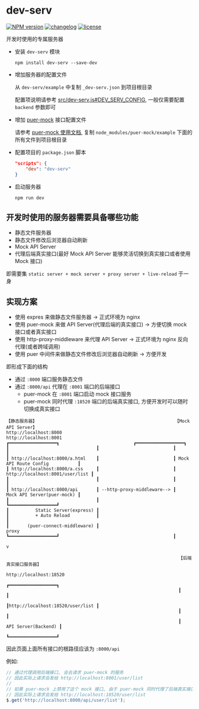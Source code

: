 # dev-serv

[![NPM version][npm-image]][npm-url] [![changelog][changelog-image]][changelog-url] [![license][license-image]][license-url]

[npm-image]: https://img.shields.io/npm/v/dev-serv.svg?style=flat-square
[npm-url]: https://npmjs.org/package/dev-serv
[license-image]: https://img.shields.io/badge/License-MIT-blue.svg?style=flat-square
[license-url]: https://github.com/ufologist/dev-serv/blob/master/LICENSE
[changelog-image]: https://img.shields.io/badge/CHANGE-LOG-blue.svg?style=flat-square
[changelog-url]: https://github.com/ufologist/dev-serv/blob/master/CHANGELOG.md

开发时使用的专属服务器

* 安装 `dev-serv` 模块

  `npm install dev-serv --save-dev`
* 增加服务器的配置文件
  
  从 `dev-serv/example` 中复制 `_dev-serv.json` 到项目根目录

  配置项说明请参考 [src/dev-serv.js#DEV_SERV_CONFIG](https://github.com/ufologist/dev-serv/blob/master/src/dev-serv.js), 一般仅需要配置 `backend` 参数即可
* 增加 [puer-mock](https://github.com/ufologist/puer-mock) 接口配置文件

  请参考 [puer-mock 使用文档](https://github.com/ufologist/puer-mock#usage), 复制 `node_modules/puer-mock/example` 下面的所有文件到项目根目录
* 配置项目的 `package.json` 脚本

  ```json
  "scripts": {
      "dev": "dev-serv"
  }
  ```
* 启动服务器

  `npm run dev`

## 开发时使用的服务器需要具备哪些功能

* 静态文件服务器
* 静态文件修改后浏览器自动刷新
* Mock API Server
* 代理后端真实接口(最好 Mock API Server 能够灵活切换到真实接口或者使用 Mock 接口)

即需要集 `static server + mock server + proxy server + live-reload` 于一身

## 实现方案

* 使用 expres 来做静态文件服务器                      -> 正式环境为 nginx
* 使用 puer-mock 来做 API Server(代理后端的真实接口)  -> 方便切换 mock 接口或者真实接口
* 使用 http-proxy-middleware 来代理 API Server       -> 正式环境为 nginx 反向代理(或者跨域调用)
* 使用 puer 中间件来做静态文件修改后浏览器自动刷新      -> 方便开发

即形成下面的结构

* 通过 `:8000` 端口服务静态文件
* 通过 `:8000/api` 代理在 `:8001` 端口的后端接口
  * puer-mock 在 `:8001` 端口启动 mock 接口服务
  * puer-mock 同时代理 `:18520` 端口的后端真实接口, 方便开发时可以随时切换成真实接口

```
【静态服务器】                                                    【Mock API Server】
http://localhost:8000                                            http://localhost:8001
┏━━━━━━━━━━━━━━━━━━┓                            ┏━━━━━━━━━━━━━━━━━━┓ 
┃                                 ┃                            ┃                                 ┃
┃ http://localhost:8000/a.html    ┃                            ┃ Mock API Route Config           ┃
┃ http://localhost:8000/a.css     ┃                            ┃ http://localhost:8001/user/list ┃
┃                                 ┃                            ┃                                 ┃
┃ http://localhost:8000/api       ┃ --http-proxy-middleware--> ┃      Mock API Server(puer-mock) ┃
┃                                 ┃                            ┗━━━━━━━━━━━━━━━━━━┛
┃          Static Server(express) ┃                                           
┃          + Auto Reload          ┃                                           ┃
┃       (puer-connect-middleware) ┃                                          proxy
┗━━━━━━━━━━━━━━━━━━┛                                           ┃
                                                                                v

                                                                 【后端真实接口服务器】
                                                                 http://localhost:18520
                                                                 ┏━━━━━━━━━━━━━━━━━━┓
                                                                 ┃                                 ┃
                                                                 ┃http://localhost:18520/user/list ┃
                                                                 ┃                                 ┃
                                                                 ┃             API Server(Backend) ┃
                                                                 ┗━━━━━━━━━━━━━━━━━━┛
```

因此页面上面所有接口的根路径应该为 `:8000/api`

例如:

```javascript
// 通过代理调用后端接口, 会去请求 puer-mock 的服务
// 因此实际上请求会发给 http://localhost:8001/user/list
//
// 如果 puer-mock 上禁用了这个 mock 接口, 由于 puer-mock 同时代理了后端真实接口
// 因此实际上请求会发给 http://localhost:18520/user/list
$.get('http://localhost:8000/api/user/list');
```